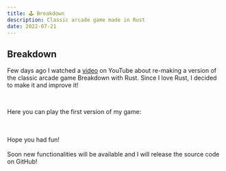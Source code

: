 ```yaml
---
title: 🕹 Breakdown
description: Classic arcade game made in Rust
date: 2022-07-21
---
```


## Breakdown

Few days ago I watched a <a href="https://www.youtube.com/watch?v=xQ9YTY7ZgsI" target="_blank">video</a> on YouTube about re-making a version of the classic arcade game Breakdown with Rust. Since I love Rust, I decided to make it and improve it!
<!-- more -->
<br>

Here you can play the first version of my game:

<style>
    #glcanvas {
        margin: 0px;
        padding: 0px;
        width: 100%;
        height: 500px;
        background: black;
        z-index: 0;
    }
</style>


<canvas id="glcanvas" tabindex='1'></canvas>
<br><br>
Hope you had fun!
<br><br>
Soon new functionalities will be available and I will release the source code on GitHub!

<!-- Minified and statically hosted version of https://github.com/not-fl3/macroquad/blob/master/js/mq_js_bundle.js -->
<script src="https://not-fl3.github.io/miniquad-samples/mq_js_bundle.js"></script>
<script>load("/breakdown.wasm");</script> <!-- Your compiled wasm file -->